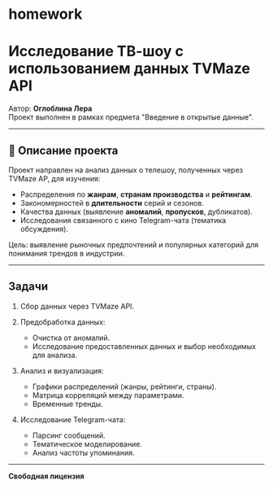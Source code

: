 # homework
# Исследование ТВ-шоу с использованием данных TVMaze API

Автор: **Оглоблина Лера**  
Проект выполнен в рамках предмета "Введение в открытые данные".

---

## 📄 Описание проекта
Проект направлен на анализ данных о телешоу, полученных через TVMaze AP, для изучения:
- Распределения по **жанрам**, **странам производства** и **рейтингам**.
- Закономерностей в **длительности** серий и сезонов.
- Качества данных (выявление **аномалий**, **пропусков**, дубликатов).
- Исследования связанного с кино Telegram-чата (тематика обсуждения).

Цель: выявление рыночных предпочтений и популярных категорий для понимания трендов в индустрии.

---

##  Задачи
1. Сбор данных через TVMaze API.
   
3. Предобработка данных:
   - Очистка от аномалий.
   - Исследование предоставленных данных и выбор необходимых для анализа.
     
4. Анализ и визуализация:
   - Графики распределений (жанры, рейтинги, страны).
   - Матрица корреляций между параметрами.
   - Временные тренды.
     
5. Исследование Telegram-чата:
   - Парсинг сообщений.
   - Тематическое моделирование.
   - Анализ частоты упоминания.
---

**Свободная лицензия**
